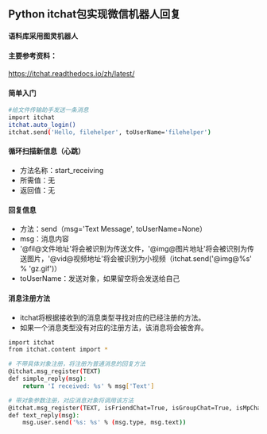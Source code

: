 ## Python itchat包实现微信机器人回复
#### 语料库采用图灵机器人
#### 主要参考资料：
https://itchat.readthedocs.io/zh/latest/

#### 简单入门
```bash
#给文件传输助手发送一条消息
import itchat
itchat.auto_login()
itchat.send('Hello, filehelper', toUserName='filehelper')
```

#### 循环扫描新信息（心跳）
- 方法名称：start_receiving
- 所需值：无
- 返回值：无

#### 回复信息
- 方法：send（msg='Text Message', toUserName=None）
- msg：消息内容
- '@fil@文件地址'将会被识别为传送文件，'@img@图片地址'将会被识别为传送图片，'@vid@视频地址'将会被识别为小视频（itchat.send('@img@%s' % 'gz.gif')）
- toUserName：发送对象，如果留空将会发送给自己

#### 消息注册方法
- itchat将根据接收到的消息类型寻找对应的已经注册的方法。
- 如果一个消息类型没有对应的注册方法，该消息将会被舍弃。
```bash
import itchat
from itchat.content import *

# 不带具体对象注册，将注册为普通消息的回复方法
@itchat.msg_register(TEXT)
def simple_reply(msg):
    return 'I received: %s' % msg['Text']

# 带对象参数注册，对应消息对象将调用该方法
@itchat.msg_register(TEXT, isFriendChat=True, isGroupChat=True, isMpChat=True)
def text_reply(msg):
    msg.user.send('%s: %s' % (msg.type, msg.text))

```
